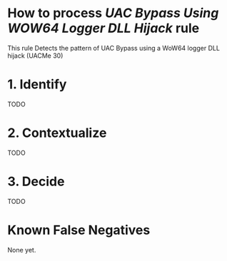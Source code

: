 # How to process *UAC Bypass Using WOW64 Logger DLL Hijack* rule
This rule Detects the pattern of UAC Bypass using a WoW64 logger DLL hijack (UACMe 30)

# 1. Identify
TODO

# 2. Contextualize
TODO

# 3. Decide
TODO

# Known False Negatives
None yet.
